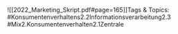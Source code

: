 
![[2022_Marketing_Skript.pdf#page=165]]Tags & Topics:
   #Konsumentenverhaltens2.2Informationsverarbeitung2.3
   #Mix2.Konsumentenverhalten2.1Zentrale